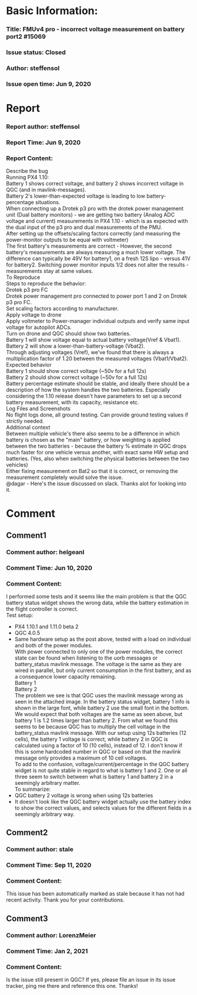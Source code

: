 # Basic Information:
### Title:  FMUv4 pro - incorrect voltage measurement on battery port2 #15069 
### Issue status: Closed
### Author: steffensol
### Issue open time: Jun 9, 2020
# Report
### Report author: steffensol
### Report Time: Jun 9, 2020
### Report Content:   
Describe the bug    
Running PX4 1.10:  
Battery 1 shows correct voltage, and battery 2 shows incorrect voltage in QGC (and in mavlink-messages).    
Battery 2's lower-than-expected voltage is leading to low battery-percentage situations.  
When connecting up a Drotek p3 pro with the drotek power management unit (Dual battery monitors) - we are getting two battery (Analog ADC voltage and current) measurements in PX4 1.10 - which is as expected with the dual input of the p3 pro and dual measurements of the PMU.  
After setting up the offsets/scaling factors correctly (and measuring the power-monitor outputs to be equal with voltmeter)    
The first battery's measurements are correct - However, the second battery's measurements are always measuring a much lower voltage. The difference can typically be 49V for battery1, on a fresh 12S lipo - versus 41V for battery2. Switching power monitor inputs 1/2 does not alter the results - measurements stay at same values.  
To Reproduce    
Steps to reproduce the behavior:    
Drotek p3 pro FC    
Drotek power management pro connected to power port 1 and 2 on Drotek p3 pro FC.    
Set scaling factors according to manufacturer.    
Apply voltage to drone    
Apply voltmeter to Power-manager individual outputs and verify same input voltage for autopilot ADCs.    
Turn on drone and QGC should show two batteries.  
Battery 1 will show voltage equal to actual battery voltage(Vref & Vbat1).    
Battery 2 will show a lower-than-battery-voltage (Vbat2).  
Through adjusting voltages (Vref), we've found that there is always a multiplication factor of 1.20 between the measured voltages (Vbat1/Vbat2).  
Expected behavior    
Battery 1 should show correct voltage (~50v for a full 12s)    
Battery 2 should show correct voltage (~50v for a full 12s)  
Battery percentage estimate should be stable, and ideally there should be a description of how the system handles the two batteries. Especially considering the 1.10 release doesn't have parameters to set up a second battery measurement, with its capacity, resistance etc.  
Log Files and Screenshots    
No flight logs done, all ground testing. Can provide ground testing values if strictly needed.  
Additional context  
Between multiple vehicle's there also seems to be a difference in which battery is chosen as the "main" battery, or how weighting is applied between the two batteries - because the battery % estimate in QGC drops much faster for one vehicle versus another, with exact same HW setup and batteries. (Yes, also when switching the physical batteries between the two vehicles)  
Either fixing measurement on Bat2 so that it is correct, or removing the measurement completely would solve the issue.  
@dagar - Here's the issue discussed on slack. Thanks alot for looking into it.  

# Comment
## Comment1
### Comment author: helgeanl
### Comment Time: Jun 10, 2020
### Comment Content:   
I performed some tests and it seems like the main problem is that the QGC battery status widget shows the wrong data, while the battery estimation in the flight controller is correct.  
Test setup:  
- PX4 1.10.1 and 1.11.0 beta 2  
- QGC 4.0.5  
- Same hardware setup as the post above, tested with a load on individual and both of the power modules.  
With power connected to only one of the power modules, the correct state can be found when listening to the uorb messages or battery_status mavlink message. The voltage is the same as they are wired in parallel, but only current consumption in the first battery, and as a consequence lower capacity remaining.  
Battery 1    
Battery 2    
The problem we see is that QGC uses the mavlink message wrong as seen in the attached image. In the battery status widget, battery 1 info is shown in the large font, while battery 2 use the small font in the bottom. We would expect that both voltages are the same as seen above, but battery 1 is 1.2 times larger than battery 2. From what we found this seems to be because QGC has to multiply the cell voltage in the battery_status mavlink message. With our setup using 12s batteries (12 cells), the battery 1 voltage is correct, while battery 2 in QGC is calculated using a factor of 10 (10 cells), instead of 12. I don't know if this is some hardcoded number in QGC or based on that the mavlink message only provides a maximum of 10 cell voltages.  
To add to the confusion, voltage/current/percentage in the QGC battery widget is not quite stable in regard to what is battery 1 and 2. One or all three seem to switch between what is battery 1 and battery 2 in a seemingly arbitrary matter.  
To summarize:  
- QGC battery 2 voltage is wrong when using 12s batteries  
- It doesn't look like the QGC battery widget actually use the battery index to show the correct values, and selects values for the different fields in a seemingly arbitrary way.  

## Comment2
### Comment author: stale
### Comment Time: Sep 11, 2020
### Comment Content:   
This issue has been automatically marked as stale because it has not had recent activity. Thank you for your contributions.  

## Comment3
### Comment author: LorenzMeier
### Comment Time: Jan 2, 2021
### Comment Content:   
Is the issue still present in QGC? If yes, please file an issue in its issue tracker, ping me there and reference this one. Thanks!  
